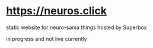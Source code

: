 # <https://neuros.click>

static website for neuro-sama things hosted by Superbox

in progress and not live currently
